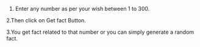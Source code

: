 1. Enter any number as per your wish between 1 to 300.

 2.Then click on Get fact Button.

 3.You get fact related to that number or you can simply generate a random fact. 

 
